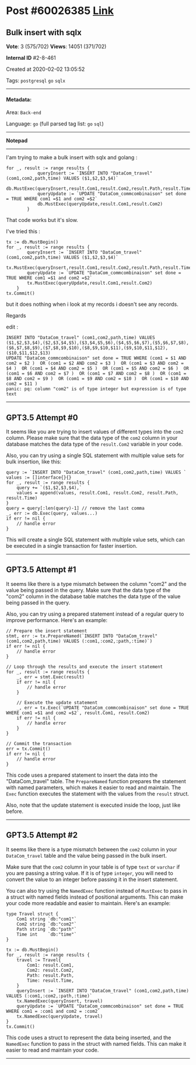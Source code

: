 
# Post \#60026385 [Link](https://stackoverflow.com/questions/60026385/)

## Bulk insert with sqlx

**Vote**: 3 (575/702) **Views**: 14051 (371/702) 

**Internal ID** \#2-8-461

Created at 2020-02-02 13:05:52

Tags: `postgresql` `go` `sqlx`

----------

#### Metadata:

Area: `Back-end`

Language: `go` (full parsed tag list: `go` `sql`)

----------

**Notepad**


----------

I'am trying to make a bulk insert with sqlx and golang : 

```
for _, result := range results {
            queryInsert := `INSERT INTO "DataCom_travel" (com1,com2,path,time) VALUES ($1,$2,$3,$4)`
            db.MustExec(queryInsert,result.Com1,result.Com2,result.Path,result.Time)
            queryUpdate := `UPDATE "DataCom_commcombinaison" set done = TRUE WHERE com1 =$1 and com2 =$2`
            db.MustExec(queryUpdate,result.Com1,result.Com2)
        }
```


That code works but it's slow.

I've tried this :

```
tx := db.MustBegin()
for _, result := range results {
        queryInsert := `INSERT INTO "DataCom_travel" (com1,com2,path,time) VALUES ($1,$2,$3,$4)`
        tx.MustExec(queryInsert,result.Com1,result.Com2,result.Path,result.Time)
        queryUpdate := `UPDATE "DataCom_commcombinaison" set done = TRUE WHERE com1 =$1 and com2 =$2`
        tx.MustExec(queryUpdate,result.Com1,result.Com2)
    }
tx.Commit()
```


but it does nothing when i look at my records i doesn't see any records.

Regards

edit : 

```
INSERT INTO "DataCom_travel" (com1,com2,path,time) VALUES ($1,$2,$3,$4),($2,$3,$4,$5),($3,$4,$5,$6),($4,$5,$6,$7),($5,$6,$7,$8),($6,$7,$8,$9),($7,$8,$9,$10),($8,$9,$10,$11),($9,$10,$11,$12),($10,$11,$12,$13)
UPDATE "DataCom_commcombinaison" set done = TRUE WHERE (com1 = $1 AND com2 = $2 )  OR (com1 = $2 AND com2 = $3 )  OR (com1 = $3 AND com2 = $4 )  OR (com1 = $4 AND com2 = $5 )  OR (com1 = $5 AND com2 = $6 )  OR (com1 = $6 AND com2 = $7 )  OR (com1 = $7 AND com2 = $8 )  OR (com1 = $8 AND com2 = $9 )  OR (com1 = $9 AND com2 = $10 )  OR (com1 = $10 AND com2 = $11 ) 
panic: pq: column "com2" is of type integer but expression is of type text
```



----------
        
## GPT3.5 Attempt \#0

It seems like you are trying to insert values of different types into the `com2` column. Please make sure that the data type of the `com2` column in your database matches the data type of the `result.Com2` variable in your code. 

Also, you can try using a single SQL statement with multiple value sets for bulk insertion, like this:

```
query := `INSERT INTO "DataCom_travel" (com1,com2,path,time) VALUES `
values := []interface{}{}
for _, result := range results {
    query += `($1,$2,$3,$4),`
    values = append(values, result.Com1, result.Com2, result.Path, result.Time)
}
query = query[:len(query)-1] // remove the last comma
_, err := db.Exec(query, values...)
if err != nil {
    // handle error
}
```

This will create a single SQL statement with multiple value sets, which can be executed in a single transaction for faster insertion.

--------

## GPT3.5 Attempt \#1

It seems like there is a type mismatch between the column "com2" and the value being passed in the query. Make sure that the data type of the "com2" column in the database table matches the data type of the value being passed in the query. 

Also, you can try using a prepared statement instead of a regular query to improve performance. Here's an example:

```
// Prepare the insert statement
stmt, err := tx.PrepareNamed(`INSERT INTO "DataCom_travel" (com1,com2,path,time) VALUES (:com1,:com2,:path,:time)`)
if err != nil {
    // handle error
}

// Loop through the results and execute the insert statement
for _, result := range results {
    _, err = stmt.Exec(result)
    if err != nil {
        // handle error
    }

    // Execute the update statement
    _, err = tx.Exec(`UPDATE "DataCom_commcombinaison" set done = TRUE WHERE com1 =$1 and com2 =$2`, result.Com1, result.Com2)
    if err != nil {
        // handle error
    }
}

// Commit the transaction
err = tx.Commit()
if err != nil {
    // handle error
}
```

This code uses a prepared statement to insert the data into the "DataCom_travel" table. The `PrepareNamed` function prepares the statement with named parameters, which makes it easier to read and maintain. The `Exec` function executes the statement with the values from the `result` struct.

Also, note that the update statement is executed inside the loop, just like before.

--------

## GPT3.5 Attempt \#2

It seems like there is a type mismatch between the `com2` column in your `DataCom_travel` table and the value being passed in the bulk insert. 

Make sure that the `com2` column in your table is of type `text` or `varchar` if you are passing a string value. If it is of type `integer`, you will need to convert the value to an integer before passing it in the insert statement.

You can also try using the `NamedExec` function instead of `MustExec` to pass in a struct with named fields instead of positional arguments. This can make your code more readable and easier to maintain. Here's an example:

```
type Travel struct {
    Com1 string `db:"com1"`
    Com2 string `db:"com2"`
    Path string `db:"path"`
    Time int    `db:"time"`
}

tx := db.MustBegin()
for _, result := range results {
    travel := Travel{
        Com1: result.Com1,
        Com2: result.Com2,
        Path: result.Path,
        Time: result.Time,
    }
    queryInsert := `INSERT INTO "DataCom_travel" (com1,com2,path,time) VALUES (:com1,:com2,:path,:time)`
    tx.NamedExec(queryInsert, travel)
    queryUpdate := `UPDATE "DataCom_commcombinaison" set done = TRUE WHERE com1 = :com1 and com2 = :com2`
    tx.NamedExec(queryUpdate, travel)
}
tx.Commit()
```

This code uses a struct to represent the data being inserted, and the `NamedExec` function to pass in the struct with named fields. This can make it easier to read and maintain your code.

--------
